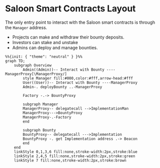 # Saloon Smart Contracts Layout

The only entry point to interact with the Saloon smart contracts is through the `Manager` address.

- Projects can make and withdraw their bounty deposits.
- Investors can stake and unstake
- Admins can deploy and manage bounties.

```mermaid
%%{init: { "theme": "neutral" } }%%
graph TD;
    subgraph Overview
        Admin((Admin))-- Interact with Bounty ----ManagerProxy[\ManagerProxy/]
        style Manager fill:#000,color:#fff,arrow-head:#fff
        User((User))-- Interact with Bounty ----ManagerProxy
        Admin-. deployBounty ..-ManagerProxy

        Factory -.-> BountyProxy

        subgraph Manager
        ManagerProxy-- delegatecall -->ImplementationMan
        ManagerProxy--->BountyProxy
        ManagerProxy-.-Factory
        end

        subgraph Bounty
        BountyProxy-- delegatecall --->Implementation
        BountyProxy -. get Implementation address .-> Beacon
        end
    end
    linkStyle 0,1,3,6 fill:none,stroke-width:2px,stroke:blue
    linkStyle 2,4,5 fill:none,stroke-width:2px,stroke:green
    linkStyle 7 fill:none,stroke-width:2px,stroke:brown

```

<style>
    #L-Manager-BountyProxy.arrowheadPath {
         fill:red !important;
    }
</style>
